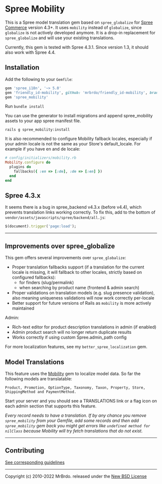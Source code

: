 # Spree Mobility

This is a Spree model translation gem based on `spree_globalize` for [Spree Commerce][1] version 4.3+.
It uses `mobility` instead of `globalize`, since `globalize` is not actively developed anymore.
It is a drop-in replacement for `spree_globalize` and will use your existing translations.

Currently, this gem is tested with Spree 4.3.1. Since version 1.3, it should also work with Spree 4.4.

## Installation

Add the following to your `Gemfile`:

```ruby
gem 'spree_i18n', '~> 5.0'
gem 'friendly_id-mobility', github: 'mrbrdo/friendly_id-mobility', branch: 'master'
gem 'spree_mobility'
```

Run `bundle install`

You can use the generator to install migrations and append spree_mobility assets to
your app spree manifest file.

    rails g spree_mobility:install

It is also recommended to configure Mobility fallback locales, especially if your admin locale is not the same as your Store's default_locale. For example if you have en and de locale:

```ruby
# config/initializers/mobility.rb
Mobility.configure do
  plugins do
    fallbacks({ :en => [:de], :de => [:en] })
  end
end
```

## Spree 4.3.x

It seems there is a bug in spree_backend v4.3.x (before v4.4), which prevents translation links working correctly.
To fix this, add to the bottom of `vendor/assets/javascripts/spree/backend/all.js`:

```ruby
$(document).trigger('page:load');
```

---

## Improvements over spree_globalize

This gem offers several improvements over `spree_globalize`:

* Proper translation fallbacks support (if a translation for the current locale is missing, it will fallback to other locales, strictly based on configured fallbacks):
  * for finders (slug/permalink)
  * when searching by product name (frontend & admin search)
* Proper validations on translation models (e.g. slug presence validation), also meaning uniqueness validations will now work correctly per-locale
* Better support for future versions of Rails as `mobility` is more actively maintained

Admin:

* Rich-text editor for product description translations in admin (if enabled)
* Admin product search will no longer return duplicate results
* Works correctly if using custom Spree.admin_path config

For more localization features, see my `better_spree_localization` gem.

## Model Translations

This feature uses the [Mobility][3] gem to localize model data.
So far the following models are translatable:

    Product, Promotion, OptionType, Taxonomy, Taxon, Property, Store, ShippingMethod and PaymentMethod.

Start your server and you should see a TRANSLATIONS link or a flag icon on each
admin section that supports this feature.

*Every record needs to have a translation. If by any chance you remove `spree_mobility`
from your Gemfile, add some records and then add `spree_mobility` gem back you might get
errors like ``undefined method for nilClass`` because Mobility will try fetch
translations that do not exist.*

---

## Contributing

[See corresponding guidelines][7]

---

Copyright (c) 2010-2022 MrBrdo. released under the [New BSD License][6]

[1]: http://spreecommerce.org
[2]: http://guides.spreecommerce.org/developer/i18n.html
[3]: https://github.com/shioyama/mobility
[5]: https://github.com/spree-contrib/spree_globalize/graphs/contributors
[6]: https://github.com/mrbrdo/spree_mobility/blob/master/LICENSE.md
[7]: https://github.com/mrbrdo/spree_mobility/blob/master/CONTRIBUTING.md
[8]: https://github.com/spree-contrib/spree_i18n
